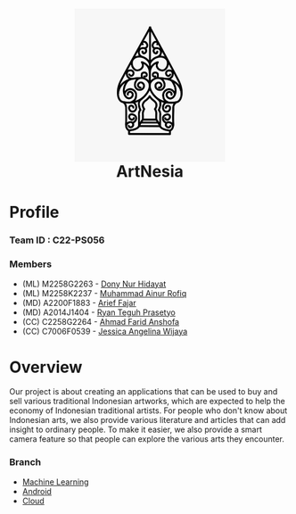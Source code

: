 <h1 align="center">
  <img align="center" src="/profile/documents/logo.jpg"  width="270"></img>
<br>
ArtNesia
</h1>

# Profile

### Team ID : C22-PS056

### Members

* (ML) M2258G2263 - [Dony Nur Hidayat](https://github.com/donynurh)
* (ML) M2258K2237 - [Muhammad Ainur Rofiq](https://github.com/MuhammadAinurR)
* (MD) A2200F1883 - [Arief Fajar](https://github.com/Human-Version)
* (MD) A2014J1404 - [Ryan Teguh Prasetyo](https://github.com/ryntgh)
* (CC) C2258G2264 - [Ahmad Farid Anshofa](https://github.com/FaridAnshofa)
* (CC) C7006F0539 - [Jessica Angelina Wijaya](https://github.com/jessicangeliina)

# Overview

Our project is about creating an applications that can be used to buy and sell various traditional Indonesian artworks, which are expected to help the economy of Indonesian traditional artists. For people who don't know about Indonesian arts, we also provide various literature and articles that can add insight to ordinary people. To make it easier, we also provide a smart camera feature so that people can explore the various arts they encounter.

### Branch

* [Machine Learning](https://github.com/Bangkit-Capstone-ArtNesia/artnesia-machine-learning)
* [Android](https://github.com/Bangkit-Capstone-ArtNesia/artnesia-android)
* [Cloud](https://github.com/Bangkit-Capstone-ArtNesia/ArtNesia-API)
